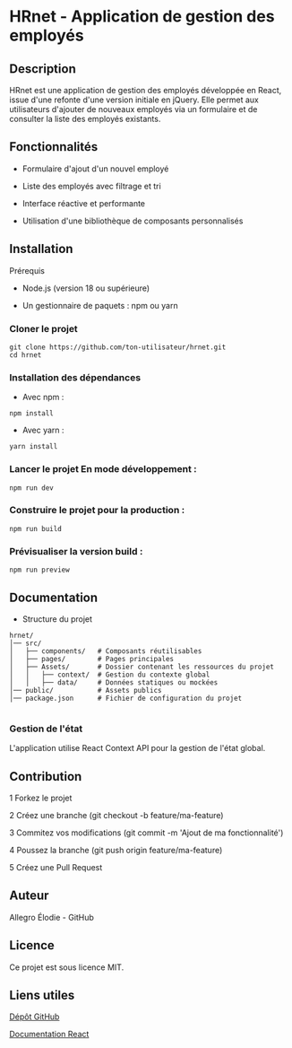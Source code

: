 # HRnet - Application de gestion des employés

## Description

HRnet est une application de gestion des employés développée en React, issue d'une refonte d'une version initiale en jQuery. Elle permet aux utilisateurs d'ajouter de nouveaux employés via un formulaire et de consulter la liste des employés existants.

## Fonctionnalités

- Formulaire d'ajout d'un nouvel employé

- Liste des employés avec filtrage et tri

- Interface réactive et performante

- Utilisation d'une bibliothèque de composants personnalisés

## Installation

Prérequis

- Node.js (version 18 ou supérieure)

- Un gestionnaire de paquets : npm ou yarn

### Cloner le projet

```
git clone https://github.com/ton-utilisateur/hrnet.git
cd hrnet

``` 

### Installation des dépendances

- Avec npm :

```
npm install

```

- Avec yarn :

```
yarn install

```

### Lancer le projet En mode développement :

```
npm run dev

```

### Construire le projet pour la production :

```
npm run build

```

### Prévisualiser la version build :

```
npm run preview

```

## Documentation

- Structure du projet

```
hrnet/
│── src/
│   ├── components/   # Composants réutilisables
│   ├── pages/        # Pages principales
│   ├── Assets/       # Dossier contenant les ressources du projet
│   │   ├── context/  # Gestion du contexte global
│   │   ├── data/     # Données statiques ou mockées
│── public/           # Assets publics
│── package.json      # Fichier de configuration du projet


```
### Gestion de l'état

L'application utilise React Context API pour la gestion de l'état global.


## Contribution

1 Forkez le projet

2 Créez une branche (git checkout -b feature/ma-feature)

3 Commitez vos modifications (git commit -m 'Ajout de ma fonctionnalité')

4 Poussez la branche (git push origin feature/ma-feature)

5 Créez une Pull Request

## Auteur

Allegro Élodie - GitHub

## Licence

Ce projet est sous licence MIT.

## Liens utiles

[Dépôt GitHub](https://github.com/ElodieAllegro/hrnet)

[Documentation React](https://github.com/ElodieAllegro/hrnet/edit/main/README.md)

